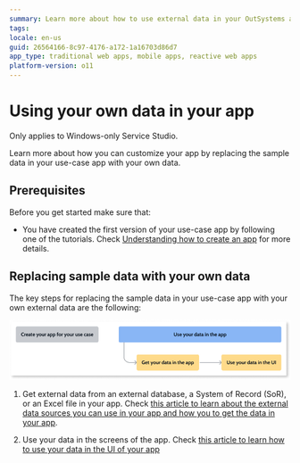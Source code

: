 ```yaml
---
summary: Learn more about how to use external data in your OutSystems applications. This article summarizes ways to use external data with OutSystems.
tags:
locale: en-us
guid: 26564166-8c97-4176-a172-1a16703d86d7
app_type: traditional web apps, mobile apps, reactive web apps
platform-version: o11
---
```


# Using your own data in your app

<div class="info" markdown="1">

Only applies to Windows-only Service Studio.

</div>

Learn more about how you can customize your app by replacing the sample data in your use-case app with your own data.

## Prerequisites

Before you get started make sure that:

* You have created the first version of your use-case app by following one of the tutorials. Check [Understanding how to create an app](understand-create-app.md) for more details.

## Replacing sample data with your own data

The key steps for replacing the sample data in your use-case app with your own external data are the following:

![Process overview for replacing sample data with your own data](images/use-data-diag.png)

1. Get external data from an external database, a System of Record (SoR), or an Excel file in your app. Check [this article to learn about the external data sources you can use in your app and how you to get the data in your app](get-external-data.md).

1. Use your data in the screens of the app. Check [this article to learn how to use your data in the UI of your app](replace-data-sauce.md)

